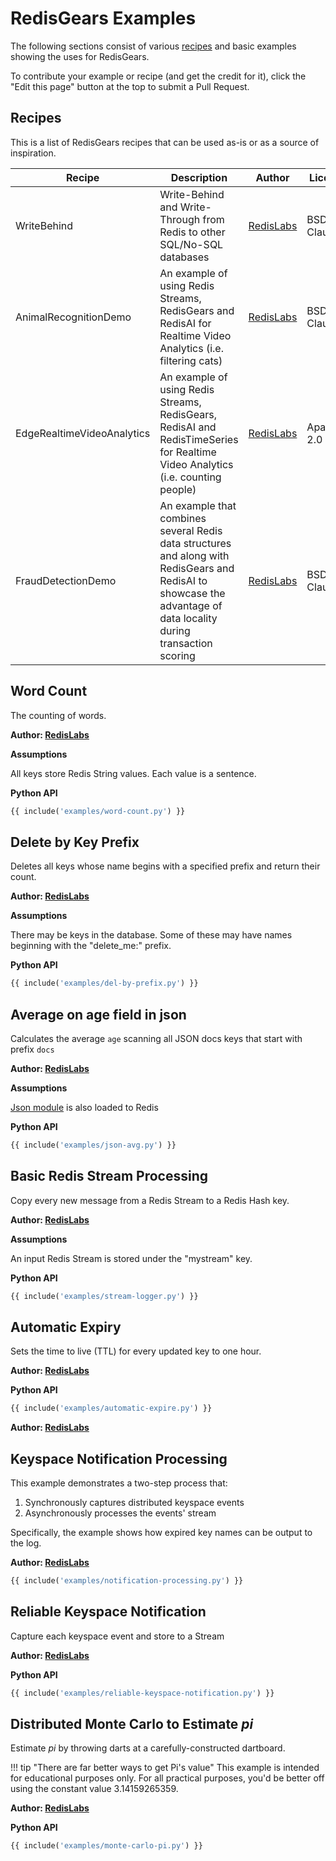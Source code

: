 # RedisGears Examples
The following sections consist of various [recipes](glossary.md#recipe) and basic examples showing the uses for RedisGears.

To contribute your example or recipe (and get the credit for it), click the "Edit this page" button at the top to submit a Pull Request.

## Recipes
This is a list of RedisGears recipes that can be used as-is or as a source of inspiration.

| Recipe | Description | Author | License | URL |
| --- | --- | --- | --- | --- |
| WriteBehind | Write-Behind and Write-Through from Redis to other SQL/No-SQL databases | [RedisLabs](https://redislabs.com/) | BSD-3-Clause | [git](https://github.com/RedisGears/WriteBehind/) |
| AnimalRecognitionDemo | An example of using Redis Streams, RedisGears and RedisAI for Realtime Video Analytics (i.e. filtering cats) | [RedisLabs](https://redislabs.com/) | BSD-3-Clause | [git](https://github.com/RedisGears/AnimalRecognitionDemo) |
| EdgeRealtimeVideoAnalytics | An example of using Redis Streams, RedisGears, RedisAI and RedisTimeSeries for Realtime Video Analytics (i.e. counting people) | [RedisLabs](https://redislabs.com/) | Apache-2.0 | [git](https://github.com/RedisGears/EdgeRealtimeVideoAnalytics) |
| FraudDetectionDemo | An example that combines several Redis data structures and along with RedisGears and RedisAI to showcase the advantage of data locality during transaction scoring | [RedisLabs](https://redislabs.com) | BSD-3-Clause | [git](https://github.com/RedisAI/FraudDetectionDemo)|

## Word Count
The counting of words.

**Author: [RedisLabs](https://redislabs.com/)**

**Assumptions**

All keys store Redis String values. Each value is a sentence.

**Python API**

```python
{{ include('examples/word-count.py') }}
```

## Delete by Key Prefix
Deletes all keys whose name begins with a specified prefix and return their count.

**Author: [RedisLabs](https://redislabs.com/)**

**Assumptions**

There may be keys in the database. Some of these may have names beginning with the "delete_me:" prefix.

**Python API**

```python
{{ include('examples/del-by-prefix.py') }}
```

## Average on age field in json
Calculates the average `age` scanning all JSON docs keys that start with prefix `docs`

**Author: [RedisLabs](https://redislabs.com/)**

**Assumptions**

[Json module](https://oss.redislabs.com/redisjson/) is also loaded to Redis

**Python API**

```python
{{ include('examples/json-avg.py') }}
```

## Basic Redis Stream Processing

Copy every new message from a Redis Stream to a Redis Hash key.

**Author: [RedisLabs](https://redislabs.com/)**

**Assumptions**

An input Redis Stream is stored under the "mystream" key.

**Python API**

```python
{{ include('examples/stream-logger.py') }}
```

## Automatic Expiry

Sets the time to live (TTL) for every updated key to one hour.

**Author: [RedisLabs](https://redislabs.com/)**

**Python API**

```python
{{ include('examples/automatic-expire.py') }}
```

**Author: [RedisLabs](https://redislabs.com/)**

## Keyspace Notification Processing

This example demonstrates a two-step process that:

1. Synchronously captures distributed keyspace events
1. Asynchronously processes the events' stream

Specifically, the example shows how expired key names can be output to the log.

**Author: [RedisLabs](https://redislabs.com/)**

```python
{{ include('examples/notification-processing.py') }}
```

## Reliable Keyspace Notification

Capture each keyspace event and store to a Stream

**Author: [RedisLabs](https://redislabs.com/)**

**Python API**

```python
{{ include('examples/reliable-keyspace-notification.py') }}
```

## Distributed Monte Carlo to Estimate _pi_

Estimate _pi_ by throwing darts at a carefully-constructed dartboard.

!!! tip "There are far better ways to get Pi's value"
    This example is intended for educational purposes only. For all practical purposes, you'd be better off using the constant value 3.14159265359.

**Author: [RedisLabs](https://redislabs.com/)**

**Python API**

```python
{{ include('examples/monte-carlo-pi.py') }}
```
